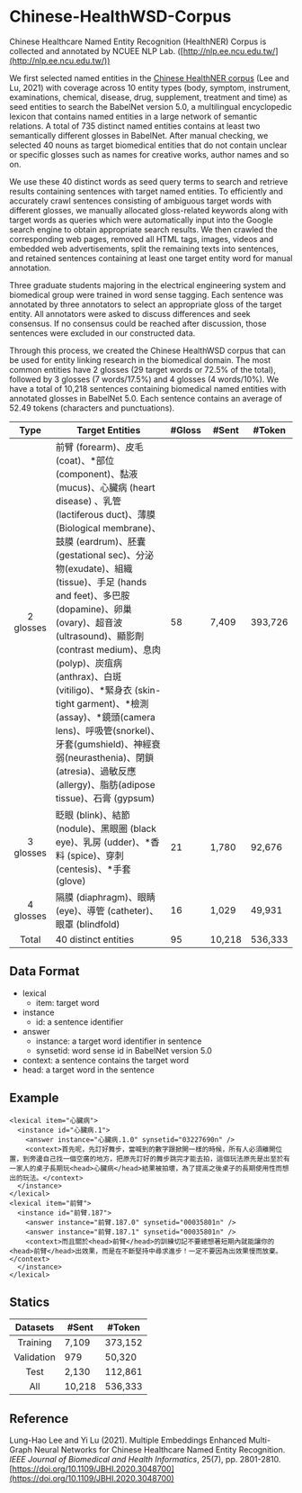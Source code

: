 # Chinese-HealthWSD-Corpus
Chinese Healthcare Named Entity Recognition (HealthNER) Corpus is collected and annotated by NCUEE NLP Lab. ([http://nlp.ee.ncu.edu.tw/](http://nlp.ee.ncu.edu.tw/))

We first selected named entities in the [Chinese HealthNER corpus](https://github.com/NCUEE-NLPLab/Chinese-HealthNER-Corpus) (Lee and Lu, 2021) with coverage across 10 entity types (body, symptom, instrument, examinations, chemical, disease, drug, supplement, treatment and time) as seed entities to search the BabelNet version 5.0, a multilingual encyclopedic lexicon that contains named entities in a large network of semantic relations. A total of 735 distinct named entities contains at least two semantically different glosses in BabelNet. After manual checking, we selected 40 nouns as target biomedical entities that do not contain unclear or specific glosses such as names for creative works, author names and so on.

We use these 40 distinct words as seed query terms to search and retrieve results containing sentences with target named entities. To efficiently and accurately crawl sentences consisting of ambiguous target words with different glosses, we manually allocated gloss-related keywords along with target words as queries which were automatically input into the Google search engine to obtain appropriate search results. We then crawled the corresponding web pages, removed all HTML tags, images, videos and embedded web advertisements, split the remaining texts into sentences, and retained sentences containing at least one target entity word for manual annotation.

Three graduate students majoring in the electrical engineering system and biomedical group were trained in word sense tagging. Each sentence was annotated by three annotators to select an appropriate gloss of the target entity. All annotators were asked to discuss differences and seek consensus. If no consensus could be reached after discussion, those sentences were excluded in our constructed data. 

Through this process, we created the Chinese HealthWSD corpus that can be used for entity linking research in the biomedical domain. The most common entities have 2 glosses (29 target words or 72.5% of the total), followed by 3 glosses (7 words/17.5%) and 4 glosses (4 words/10%). We have a total of 10,218 sentences containing biomedical named entities with annotated glosses in BabelNet 5.0. Each sentence contains an average of 52.49 tokens (characters and punctuations).

|    Type   | Target Entities                                                                                                                                                                                                                                                                                                                                                                                                                                                                                                                                                               | #Gloss | #Sent  | #Token  |
|:---------:|-------------------------------------------------------------------------------------------------------------------------------------------------------------------------------------------------------------------------------------------------------------------------------------------------------------------------------------------------------------------------------------------------------------------------------------------------------------------------------------------------------------------------------------------------------------------------------|--------|--------|---------|
| 2 glosses | 前臂  (forearm)、皮毛 (coat)、*部位 (component)、黏液 (mucus)、心臟病 (heart disease) 、乳管 (lactiferous duct)、薄膜 (Biological membrane)、鼓膜 (eardrum)、胚囊 (gestational sec)、分泌物(exudate)、組織 (tissue)、手足 (hands and feet)、多巴胺 (dopamine)、卵巢 (ovary)、超音波 (ultrasound)、顯影劑 (contrast medium)、息肉 (polyp)、炭疽病 (anthrax)、白斑 (vitiligo)、*緊身衣 (skin-tight garment)、*檢測(assay)、*鏡頭(camera lens)、呼吸管(snorkel)、牙套(gumshield)、神經衰弱(neurasthenia)、閉鎖 (atresia)、過敏反應(allergy)、脂肪(adipose tissue)、石膏 (gypsum) | 58     | 7,409   | 393,726 |
| 3 glosses | 眨眼 (blink)、結節 (nodule)、黑眼圈 (black eye)、乳房 (udder)、*香料 (spice)、穿刺 (centesis)、*手套 (glove)                                                                                                                                                                                                                                                                                                                                                                                                                                                                  | 21     | 1,780  | 92,676  |
| 4 glosses | 隔膜  (diaphragm)、眼睛 (eye)、導管 (catheter)、眼罩 (blindfold)                                                                                                                                                                                                                                                                                                                                                                                                                                                                                                              | 16     | 1,029  | 49,931  |
| Total     | 40 distinct entities                                                                                                                                                                                                                                                                                                                                                                                                                                                                                                                                                          | 95     | 10,218 | 536,333 |


## Data Format
* lexical
  * item: target word
* instance
  * id: a sentence identifier
* answer
  * instance: a target word identifier in sentence
  * synsetid: word sense id in BabelNet version 5.0
* context: a sentence contains the target word
* head: a target word in the sentence
## Example
```
<lexical item="心臟病">
  <instance id="心臟病.1">
    <answer instance="心臟病.1.0" synsetid="03227690n" />
    <context>首先呢，先訂好舞步，當喊到的數字跟掀開一樣的時候，所有人必須離開位置，到旁邊自己找一個空廣的地方，把原先訂好的舞步跳完才能去拍，這個玩法原先是出至於有一家人的桌子長期玩<head>心臟病</head>結果被拍壞，為了提高之後桌子的長期使用性而想出的玩法。</context>
  </instance>
</lexical>
<lexical item="前臂">
  <instance id="前臂.187">
    <answer instance="前臂.187.0" synsetid="00035801n" />
    <answer instance="前臂.187.1" synsetid="00035801n" />
    <context>而且關於<head>前臂</head>的訓練切記不要總想著短期內就能讓你的<head>前臂</head>出效果，而是在不斷堅持中尋求進步！一定不要因為出效果慢而放棄。</context>
  </instance>
</lexical>
```
## Statics
|  Datasets  | #Sent  | #Token  |
|:----------:|--------|---------|
|  Training  | 7,109  | 373,152 |
| Validation | 979    | 50,320  |
|    Test    | 2,130  | 112,861 |
| All        | 10,218 | 536,333 |

## Reference
Lung-Hao Lee and Yi Lu (2021). Multiple Embeddings Enhanced Multi-Graph Neural Networks for Chinese Healthcare Named Entity Recognition. *IEEE Journal of Biomedical and Health Informatics*, 25(7), pp. 2801-2810. [https://doi.org/10.1109/JBHI.2020.3048700](https://doi.org/10.1109/JBHI.2020.3048700)
